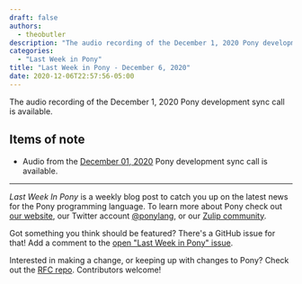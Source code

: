 ```yaml
---
draft: false
authors:
  - theobutler
description: "The audio recording of the December 1, 2020 Pony development sync call is available."
categories:
  - "Last Week in Pony"
title: "Last Week in Pony - December 6, 2020"
date: 2020-12-06T22:57:56-05:00
---
```


The audio recording of the December 1, 2020 Pony development sync call is available.
<!-- more -->

## Items of note

- Audio from the [December 01, 2020](https://sync-recordings.ponylang.io/r/2020_12_01.m4a) Pony development sync call is available.

---

_Last Week In Pony_ is a weekly blog post to catch you up on the latest news for the Pony programming language. To learn more about Pony check out [our website](https://ponylang.io), our Twitter account [@ponylang](https://twitter.com/ponylang), or our [Zulip community](https://ponylang.zulipchat.com).

Got something you think should be featured? There's a GitHub issue for that! Add a comment to the [open "Last Week in Pony" issue](https://github.com/ponylang/ponylang.github.io/issues?q=is%3Aissue+is%3Aopen+label%3Alast-week-in-pony).

Interested in making a change, or keeping up with changes to Pony? Check out the [RFC repo](https://github.com/ponylang/rfcs). Contributors welcome!
